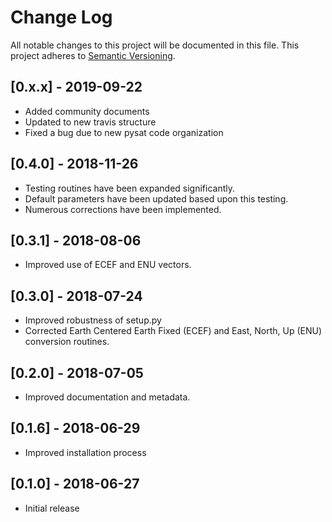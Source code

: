 # Change Log
All notable changes to this project will be documented in this file.
This project adheres to [Semantic Versioning](http://semver.org/).

## [0.x.x] - 2019-09-22
- Added community documents
- Updated to new travis structure
- Fixed a bug due to new pysat code organization

## [0.4.0] - 2018-11-26
- Testing routines have been expanded significantly.
- Default parameters have been updated based upon this testing.
- Numerous corrections have been implemented.

## [0.3.1] - 2018-08-06
- Improved use of ECEF and ENU vectors.

## [0.3.0] - 2018-07-24
- Improved robustness of setup.py
- Corrected Earth Centered Earth Fixed (ECEF) and East, North, Up (ENU) conversion routines.

## [0.2.0] - 2018-07-05
- Improved documentation and metadata.

## [0.1.6] - 2018-06-29
- Improved installation process

## [0.1.0] - 2018-06-27
- Initial release
